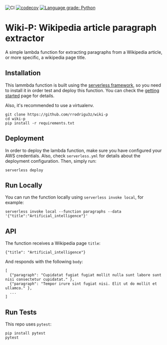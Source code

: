 
![CI](https://github.com/rrodrigu3z/wiki-p/workflows/CI/badge.svg)
[![codecov](https://codecov.io/gh/rrodrigu3z/wiki-p/branch/master/graph/badge.svg?token=1IKG6EXSCI)](https://codecov.io/gh/rrodrigu3z/wiki-p)
[![Language grade: Python](https://img.shields.io/lgtm/grade/python/g/rrodrigu3z/wiki-p.svg?logo=lgtm&logoWidth=18)](https://lgtm.com/projects/g/rrodrigu3z/wiki-p/context:python)

# Wiki-P: Wikipedia article paragraph extractor

A simple lambda function for extracting paragraphs from a Wikipedia article, or more specific, a wikipedia page title.

## Installation
This lammbda function is built using the [serverless framework](https://www.serverless.com/),
so you need to install it in order test and deploy this function. You can check the
[getting started](https://www.serverless.com/framework/docs/getting-started/) page for details.

Also, it's recommended to use a virtualenv.

```
git clone https://github.com/rrodrigu3z/wiki-p
cd wiki-p
pip install -r requirements.txt
```

## Deployment
In order to deploy the lambda function, make sure you have configured your AWS credentials.
Also, check `serverless.yml` for details about the deployment configuration. Then, simply run:

`serverless deploy`

## Run Locally

You can run the function locally using `serverless invoke local`, for example:

```
serverless invoke local --function paragraphs --data '{"title":"Artificial_intelligence"}'
```

## API

The function receives a Wikipedia page `title`:
```
{"title": "Artificial_intelligence"}
```

And responds with the following `body`:

```
[
  {"paragraph": "Cupidatat fugiat fugiat mollit nulla sunt labore sunt nisi consectetur cupidatat." },
  {"paragraph": "Tempor irure sint fugiat nisi. Elit ut do mollit et ullamco." },
  ...
]
```

## Run Tests
This repo uses `pytest`:

```
pip install pytest
pytest
```
